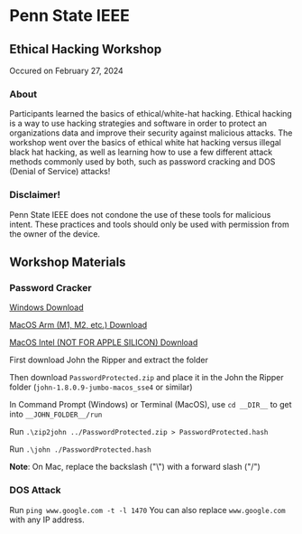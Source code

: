 # Penn State IEEE
## Ethical Hacking Workshop
Occured on February 27, 2024

### About
Participants learned the basics of ethical/white-hat hacking.
Ethical hacking is a way to use hacking strategies and software in order to protect an organizations data and improve their security against malicious attacks.
The workshop went over the basics of ethical white hat hacking versus illegal black hat hacking, as well as learning how to use a few different attack methods commonly used by both, such as password cracking and DOS (Denial of Service) attacks!

### Disclaimer!
Penn State IEEE does not condone the use of these tools for malicious intent. These practices and tools should only be used with permission from the owner of the device.

## Workshop Materials
### Password Cracker
[Windows Download](https://www.openwall.com/john/k/john-1.9.0-jumbo-1-win64.zip)

[MacOS Arm (M1, M2, etc.) Download](https://download.openwall.net/pub/projects/john/contrib/macosx/john-1.8.0.9-jumbo-macosx_sse4.zip)

[MacOS Intel (NOT FOR APPLE SILICON) Download](https://download.openwall.net/pub/projects/john/contrib/macosx/john-1.8.0.9-jumbo-macosx_avx2.zip)


First download John the Ripper and extract the folder

Then download `PasswordProtected.zip` and place it in the John the Ripper folder (`john-1.8.0.9-jumbo-macos_sse4` or similar)

In Command Prompt (Windows) or Terminal (MacOS), use `cd __DIR__` to get into `__JOHN_FOLDER__/run`

Run `.\zip2john ../PasswordProtected.zip > PasswordProtected.hash`

Run `.\john ./PasswordProtected.hash`

**Note**: On Mac, replace the backslash ("\\") with a forward slash ("/")

### DOS Attack
Run `ping www.google.com -t -l 1470`
You can also replace `www.google.com` with any IP address.
